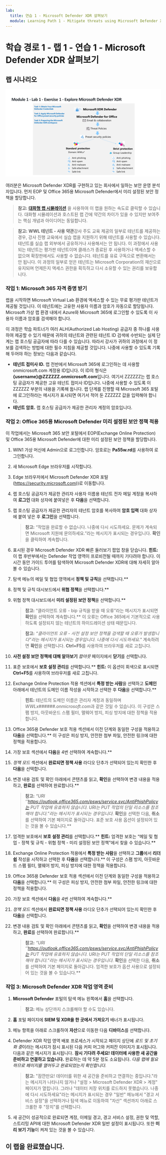```yaml
---
lab:
  title: 연습 1 - Microsoft Defender XDR 살펴보기
  module: Learning Path 1 - Mitigate threats using Microsoft Defender XDR
---
```


# 학습 경로 1 - 랩 1 - 연습 1 - Microsoft Defender XDR 살펴보기

## 랩 시나리오

![M365 Defender](../Media/SC-200-Lab_M1_L1_Ex1.png)

여러분은 Microsoft Defender XDR를 구현하고 있는 회사에서 일하는 보안 운영 분석자입니다. 먼저 EOP 및 Office 365용 Microsoft Defender에서 미리 설정된 보안 정책을 할당합니다.

>**참고:** **[대화형 랩 시뮬레이션](https://mslabs.cloudguides.com/guides/SC-200%20Lab%20Simulation%20-%20Explore%20Microsoft%20365%20Defender)** 을 사용하여 이 랩을 원하는 속도로 클릭할 수 있습니다. 대화형 시뮬레이션과 호스트된 랩 간에 약간의 차이가 있을 수 있지만 보여주는 핵심 개념과 아이디어는 동일합니다.

>**참고:** **WWL 테넌트 - 사용 약관**강사 주도 교육 제공의 일부로 테넌트를 제공하는 경우, 강사 진행 교육에서 실습 랩을 지원하기 위해 테넌트를 사용할 수 있습니다. 테넌트를 실습 랩 외부에서 공유하거나 사용해서는 안 됩니다. 이 과정에서 사용되는 테넌트는 평가판 테넌트이며 클래스가 종료된 후 사용하거나 액세스할 수 없으며 확장판에서도 사용할 수 없습니다. 테넌트를 유료 구독으로 변환해서는 안 됩니다. 이 과정의 일부로 얻은 테넌트는 Microsoft Corporation의 재산으로 유지되며 언제든지 액세스 권한을 획득하고 다시 소유할 수 있는 권리를 보유합니다. 


### 작업 1: Microsoft 365 자격 증명 받기

랩을 시작하면 Microsoft Virtual Lab 환경에 액세스할 수 있는 무료 평가판 테넌트가 제공될 것입니다. 이 테넌트에는 고유한 사용자 이름과 암호가 자동으로 할당됩니다. Microsoft 가상 랩 환경 내에서 Azure와 Microsoft 365에 로그인할 수 있도록 이 사용자 이름과 암호를 검색해야 합니다. 

이 과정은 학습 파트너가 여러 ALH(Authorized Lab Hosting) 공급자 중 하나를 사용하여 제공할 수 있기 때문에 귀하의 테넌트와 관련된 테넌트 ID 검색에 수반되는 실제 단계는 랩 호스팅 공급자에 따라 다를 수 있습니다. 따라서 강사가 귀하의 과정에서 이 정보를 검색하는 방법에 대한 필수 지침을 제공할 것입니다. 나중에 사용할 수 있도록 기록해 두어야 하는 정보는 다음과 같습니다.

- **테넌트 접미사 ID.** 랩 전반에서 Microsoft 365에 로그인하는 데 사용할 onmicrosoft.com 계정용 ID입니다. 이 ID의 형식은 **{username}@ZZZZZZ.onmicrosoft.com**입니다. 여기서 ZZZZZZ는 랩 호스팅 공급자가 제공한 고유 테넌트 접미사 ID입니다. 나중에 사용할 수 있도록 이 ZZZZZZ 부분의 내용을 기록해 둡니다. 랩 단계를 진행할 때 Microsoft 365 포털에 로그인하라는 메시지가 표시되면 여기서 적어 둔 ZZZZZZ 값을 입력해야 합니다.
- **테넌트 암호.** 랩 호스팅 공급자가 제공한 관리자 계정의 암호입니다.

### 작업 2: Office 365용 Microsoft Defender 미리 설정된 보안 정책 적용

이 작업에서는 Microsoft 365 보안 포털에서 EOP(Exchange Online Protection) 및 Office 365용 Microsoft Defender에 대한 미리 설정된 보안 정책을 할당합니다.

1. WIN1 가상 머신에 Admin으로 로그인합니다. 암호로는 **Pa55w.rd**를 사용하여 로그인합니다.  

1. 새 Microsoft Edge 브라우저를 시작합니다.

1. Edge 브라우저에서 Microsoft Defender XDR 포털(https://security.microsoft.com))로 이동합니다.

1. 랩 호스팅 공급자가 제공한 관리자 사용자 이름용 테넌트 전자 메일 계정을 복사하여 **로그인** 대화 상자에 붙여넣은 후 **다음**을 선택합니다.

1. 랩 호스팅 공급자가 제공한 관리자의 테넌트 암호를 복사하여 **암호 입력** 대화 상자에 붙여 넣은 후 **로그인**을 선택합니다.

    >**참고:** “작업을 완료할 수 없습니다. 나중에 다시 시도하세요. 문제가 계속되면 Microsoft 지원에 문의하세요.”라는 메시지가 표시되는 경우입니다. **확인**을 클릭하여 계속합니다.  

1. 표시된 경우 Microsoft Defender XDR 빠른 둘러보기 팝업 창을 닫습니다. **힌트:** 이 랩 후반부에서는 Defender 작업 영역이 프로비전될 때까지 기다려야 합니다. 이 시간 동안 가이드 투어를 탐색하여 Microsoft Defender XDR에 대해 자세히 알아볼 수 있습니다.

1. 탐색 메뉴의 메일 및 협업 영역에서 **정책 및 규칙**을 선택합니다.**

1. 정책 및 규칙 대시보드에서 **위협 정책**을 선택합니다.**

1. 위협 정책 대시보드에서 **미리 설정된 보안 정책**을 선택합니다.**

    >**참고:** “클라이언트 오류 - bip 규칙을 받을 때 오류”라는 메시지가 표시되면 **확인**을 선택하여 계속합니다.** 이 오류는 Office 365에서 기본적으로 사용하도록 설정되지 않는 테넌트의 하이드레이션 상태 때문입니다.

    >**참고:** *“클라이언트 오류 - 사전 설정 보안 정책을 검색할 때 오류가 발생합니다”라는 메시지가 표시되는 경우입니다. 나중에 다시 시도하세요."* 계속하려면 **확인**을 선택합니다. **Ctrl+F5**를 사용하여 브라우저를 새로 고칩니다.

1. **사전 설정 보안 정책에 대해 알아보기** *팝아웃* 페이지에서 **닫기**를 선택합니다.

1. 표준 보호에서 **보호 설정 관리**를 선택합니다.** **힌트:** 이 옵션이 회색으로 표시되면 **Ctrl+F5**를 사용하여 브라우저를 새로 고칩니다.

1. Exchange Online Protection 적용 섹션에서 **특정 받는 사람**을 선택하고 **도메인** 아래에서 테넌트의 도메인 이름 작성을 시작하고 선택한 후 **다음**을 선택합니다.**

    >**힌트:** 테넌트의 도메인 이름은 관리자 계정과 동일하며 *WWLx######.onmicrosoft.com*과 같은 것일 수 있습니다. 이 구성은 스팸 방지, 아웃바운드 스팸 필터, 맬웨어 방지, 피싱 방지에 대한 정책을 적용합니다.

1. Office 365용 Defender 보호 적용 섹션에서 이전 단계와 동일한 구성을 적용하고 **다음**을 선택합니다.** 이 구성은 피싱 방지, 안전한 첨부 파일, 안전한 링크에 대한 정책을 적용합니다.

1. 가장 보호 섹션에서 **다음**을 4번 선택하여 계속합니다.**

1. *정책 모드* 섹션에서 **완료되면 정책 사용** 라디오 단추가 선택되어 있는지 확인한 후 **다음**을 선택합니다.

1. 변경 내용 검토 및 확인 아래에서 콘텐츠를 읽고, **확인**을 선택하여 변경 내용을 적용하고, **완료**를 선택하여 완료합니다.**

    >**참고:** *“URI ‘’https://outlook.office365.com/psws/service.svc/AntiPhishPolicy는 PUT 작업에 유효하지 않습니다. URI는 PUT 작업의 단일 리소스를 참조해야 합니다.”라는 메시지가 표시되는 경우입니다.* **확인**을 선택한 다음, **취소**를 선택하여 기본 페이지로 돌아갑니다. 표준 보호 사용 옵션이 설정되어 있는 것을 볼 수 있습니다.**

1. 엄격한 보호에서 **보호 설정 관리**를 선택합니다.** **힌트:** 엄격한 보호는 “메일 및 협업 - 정책 및 규칙 - 위협 정책 - 미리 설정된 보안 정책”에서 찾을 수 있습니다.**

1. Exchange Online Protection 적용에서 **특정 받는 사람**을 선택하고 **그룹**에서 **리더쉽** 작성을 시작하고 선택한 후 **다음**을 선택합니다.** 이 구성은 스팸 방지, 아웃바운드 스팸 필터, 맬웨어 방지, 피싱 방지에 대한 정책을 적용합니다.

1. Office 365용 Defender 보호 적용 섹션에서 이전 단계와 동일한 구성을 적용하고 **다음**을 선택합니다.** 이 구성은 피싱 방지, 안전한 첨부 파일, 안전한 링크에 대한 정책을 적용합니다.

1. 가장 보호 섹션에서 **다음**을 4번 선택하여 계속합니다.**

1. *정책 모드* 섹션에서 **완료되면 정책 사용** 라디오 단추가 선택되어 있는지 확인한 후 **다음**을 선택합니다.

1. 변경 내용 검토 및 확인 아래에서 콘텐츠를 읽고, **확인**을 선택하여 변경 내용을 적용하고, **완료**를 선택하여 완료합니다.**

    >**참고:** *“URI ‘’https://outlook.office365.com/psws/service.svc/AntiPhishPolicy는 PUT 작업에 유효하지 않습니다. URI는 PUT 작업의 단일 리소스를 참조해야 합니다.”라는 메시지가 표시되는 경우입니다.* **확인**을 선택한 다음, **취소**를 선택하여 기본 페이지로 돌아갑니다. 엄격한 보호가 옵션 사용으로 설정되어 있는 것을 볼 수 있습니다.**

### 작업 3: Microsoft Defender XDR 작업 영역 준비

1. **Microsoft Defender** 포털의 탐색 메뉴 왼쪽에서 **홈**을 선택합니다.

    >**참고:** 메뉴 상단까지 스크롤해야 할 수도 있습니다.

1. **홈** 포털 페이지에 **SIEM 및 XDR을 한 곳에서 가져오기** 배너가 표시됩니다.

1. 메뉴 항목을 아래로 스크롤하여 **자산**으로 이동한 다음 **디바이스**를 선택합니다.

1. Defender XDR 작업 영역 배포 프로세스가 시작되고 페이지 상단에 *로드 및 초기화 중*이라는 메시지가 잠시 표시된 다음 커피 머그와 커피잔 이미지가 표시됩니다. 다음과 같은 메시지가 표시됩니다. **잠시 기다려 주세요! 데이터에 사용한 새 공간을 준비하고 연결하고 있습니다.** 완료하는 데 약 5분 정도 소요됩니다. *다음 랩에 필요하므로 페이지를 열어두고 완료되었는지 확인합니다.*

    >**참고:** "잠깐만요! 데이터를 위한 새 공간을 준비하고 연결하는 중입니다."라는 메시지가 나타나지 않거나 "설정 > Microsoft Defender XDR > 계정" 페이지가 열립니다. 그러나 "데이터 저장 위치를 로드하지 못했습니다. 나중에 다시 시도하세요"라는 메시지가 표시되는 경우 "일반" 메뉴에서 "경고 서비스 설정"을 선택하거나 탐색 메뉴로 이동하여 "자산" 섹션까지 아래로 스크롤한 후 "장치"를 선택합니다.

1. 새 공간이 성공적으로 완료되면 계정, 이메일 경고, 경고 서비스 설정, 권한 및 역할, 스트리밍 API에 대한 Microsoft Defender XDR 일반 설정이 표시됩니다. 또한 **미리 보기 기능**이 켜져 있는 것을 볼 수 있습니다.

## 이 랩을 완료했습니다.
